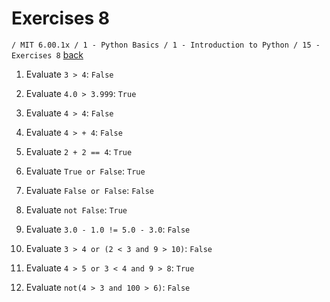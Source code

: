 # Exercises 8
`/ MIT 6.00.1x / 1 - Python Basics / 1 - Introduction to Python / 15 - Exercises 8` [back](./)

1. Evaluate `3 > 4`:
	`False`

2. Evaluate `4.0 > 3.999`:
	`True`

3. Evaluate `4 > 4`:
	`False`

4. Evaluate `4 > + 4`:
	`False`

5. Evaluate `2 + 2 == 4`:
	`True`

6. Evaluate `True or False`:
	`True`

6. Evaluate `False or False`:
	`False`

6. Evaluate `not False`:
	`True`

6. Evaluate `3.0 - 1.0 != 5.0 - 3.0`:
	`False`

7. Evaluate `3 > 4 or (2 < 3 and 9 > 10)`:
	`False`

7. Evaluate `4 > 5 or 3 < 4 and 9 > 8`:
	`True`

9. Evaluate `not(4 > 3 and 100 > 6)`:
	`False`